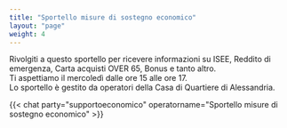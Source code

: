 ```yaml
---
title: "Sportello misure di sostegno economico"
layout: "page"
weight: 4
---
```


Rivolgiti a questo sportello per ricevere informazioni su ISEE, Reddito di emergenza, Carta acquisti OVER 65, Bonus e tanto altro.  
Ti aspettiamo il mercoledì dalle ore 15 alle ore 17.  
Lo sportello è gestito da operatori della Casa di Quartiere di Alessandria.

{{< chat party="supportoeconomico" operatorname="Sportello misure di sostegno economico" >}}
